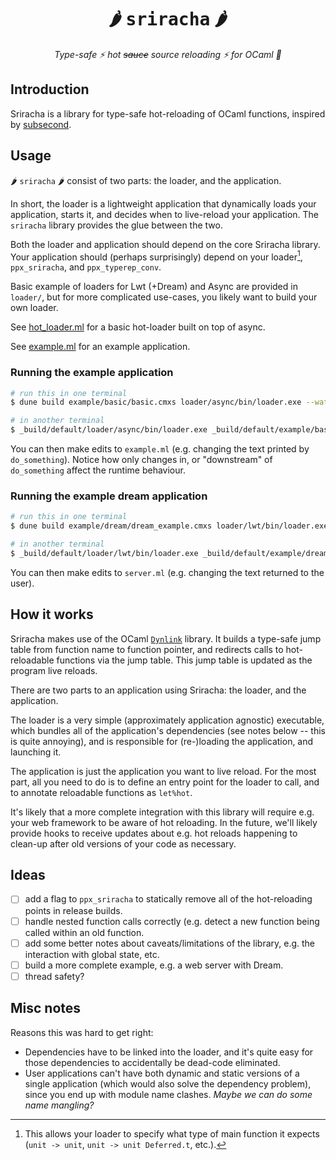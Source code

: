 <h1 align="center">🌶️ <span style="font-family: monospace">sriracha</span> 🌶️</h1>

<p align="center">
  <i align="center">Type-safe ⚡️ hot <s>sauce</s> source reloading ⚡️ for OCaml 🐪</i>
</p>

## Introduction

Sriracha is a library for type-safe hot-reloading of OCaml functions, inspired by
[subsecond](https://github.com/DioxusLabs/dioxus/tree/main/packages/subsecond).

## Usage

🌶️ `sriracha` 🌶️ consist of two parts: the loader, and the application.

In short, the loader is a lightweight application that dynamically loads your application,
starts it, and decides when to live-reload your application. The `sriracha` library provides
the glue between the two.

Both the loader and application should depend on the core Sriracha library. Your application
should (perhaps surprisingly) depend on your loader[^loader], `ppx_sriracha`, and `ppx_typerep_conv`.

[^loader]: This allows your loader to specify what type of main function it expects (`unit -> unit`,
`unit -> unit Deferred.t`, etc.).

Basic example of loaders for Lwt (+Dream) and Async are provided in `loader/`, but for more
complicated use-cases, you likely want to build your own loader.

See [hot_loader.ml](loader/async/hot_loader.ml) for a basic hot-loader built on top of async.

See [example.ml](example/basic/basic.ml) for an example application.

<h3>Running the example application</h3>

```bash
# run this in one terminal
$ dune build example/basic/basic.cmxs loader/async/bin/loader.exe --watch

# in another terminal
$ _build/default/loader/async/bin/loader.exe _build/default/example/basic/basic.cmxs
```

You can then make edits to `example.ml` (e.g. changing the text printed by `do_something`).
Notice how only changes in, or "downstream" of `do_something` affect the runtime behaviour.

<h3>Running the example dream application</h3>

```bash
# run this in one terminal
$ dune build example/dream/dream_example.cmxs loader/lwt/bin/loader.exe --watch

# in another terminal
$ _build/default/loader/lwt/bin/loader.exe _build/default/example/dream/dream_example.cmxs -L digestif.c -L dream
```

You can then make edits to `server.ml` (e.g. changing the text returned to the user).

## How it works

Sriracha makes use of the OCaml [`Dynlink`](https://ocaml.org/manual/5.3/api/Dynlink.html#top)
library. It builds a type-safe jump table from function name to function pointer, and redirects
calls to hot-reloadable functions via the jump table. This jump table is updated as the program
live reloads.

There are two parts to an application using Sriracha: the loader, and the application.

The loader is a very simple (approximately application agnostic) executable, which bundles
all of the application's dependencies (see notes below -- this is quite annoying), and is
responsible for (re-)loading the application, and launching it.

The application is just the application you want to live reload. For the most part, all you
need to do is to define an entry point for the loader to call, and to annotate reloadable
functions as `let%hot`.

It's likely that a more complete integration with this library will require e.g. your web
framework to be aware of hot reloading. In the future, we'll likely provide hooks to
receive updates about e.g. hot reloads happening to clean-up after old versions of your
code as necessary.

<!-- for some reason this doesn't render properly as ## without this comment here -->
## Ideas

- [ ] add a flag to `ppx_sriracha` to statically remove all of the hot-reloading points in
  release builds.
- [ ] handle nested function calls correctly (e.g. detect a new function being called
  within an old function.
- [ ] add some better notes about caveats/limitations of the library, e.g. the interaction
  with global state, etc.
- [ ] build a more complete example, e.g. a web server with Dream.
- [ ] thread safety?

<!-- for some reason this doesn't render properly as ## -->
<h2>Misc notes</h2>

Reasons this was hard to get right:

- Dependencies have to be linked into the loader, and it's quite easy for those dependencies
  to accidentally be dead-code eliminated.
- User applications can't have both dynamic and static versions of a single application
  (which would also solve the dependency problem), since you end up with module name clashes.
  _Maybe we can do some name mangling?_

